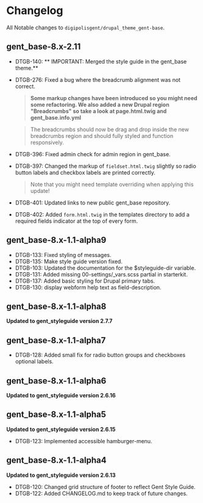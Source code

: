 # Changelog
All Notable changes to `digipolisgent/drupal_theme_gent-base`.

## gent_base-8.x-2.11

* DTGB-140: ** IMPORTANT: Merged the style guide in the gent_base theme.**
* DTGB-276: Fixed a bug where the breadcrumb alignment was not correct. 

  > **Some markup changes have been introduced so you might need some 
    refactoring. We also added a new Drupal region "Breadcrumbs" so take
    a look at page.html.twig and gent_base.info.yml**
    
  > The breadcrumbs should now be drag and drop inside the new breadcrumbs
    region and should fully styled and function responsively.
* DTGB-396: Fixed admin check for admin region in gent_base. 
* DTGB-397: Changed the markup of `fieldset.html.twig` slightly so radio 
  button labels and checkbox labels are printed correctly.
  
  > Note that you might need template overriding when applying this update!
* DTGB-401: Updated links to new public gent_base repository. 
* DTGB-402: Added `form.html.twig` in the templates directory to add a 
  required fields indicator at the top of every form.

## gent_base-8.x-1.1-alpha9

* DTGB-133: Fixed styling of messages.
* DTGB-135: Make style guide version fixed.
* DTGB-103: Updated the documentation for the $styleguide-dir variable.
* DTGB-131: Added missing 00-settings/_vars.scss partial in starterkit.
* DTGB-137: Added basic styling for Drupal primary tabs.
* DTGB-130: display webform help text as field-description.

## gent_base-8.x-1.1-alpha8
**Updated to gent_styleguide version 2.7.7**

## gent_base-8.x-1.1-alpha7
* DTGB-128: Added small fix for radio button groups and checkboxes optional labels.

## gent_base-8.x-1.1-alpha6
**Updated to gent_styleguide version 2.6.16**

## gent_base-8.x-1.1-alpha5
**Updated to gent_styleguide version 2.6.15**

* DTGB-123: Implemented accessible hamburger-menu.

## gent_base-8.x-1.1-alpha4 
**Updated to gent_styleguide version 2.6.13**

* DTGB-120: Changed grid structure of footer to reflect Gent Style Guide.
* DTGB-122: Added CHANGELOG.md to keep track of future changes.

